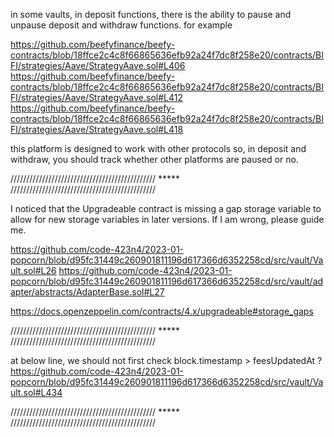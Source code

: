 in some vaults, in deposit functions, there is the ability to pause and unpause deposit and withdraw functions.
for example 

https://github.com/beefyfinance/beefy-contracts/blob/18ffce2c4c8f66865636efb92a24f7dc8f258e20/contracts/BIFI/strategies/Aave/StrategyAave.sol#L406
https://github.com/beefyfinance/beefy-contracts/blob/18ffce2c4c8f66865636efb92a24f7dc8f258e20/contracts/BIFI/strategies/Aave/StrategyAave.sol#L412
https://github.com/beefyfinance/beefy-contracts/blob/18ffce2c4c8f66865636efb92a24f7dc8f258e20/contracts/BIFI/strategies/Aave/StrategyAave.sol#L418

this platform is designed to work with other protocols so, in deposit and withdraw, you should track whether other platforms are paused or no.

////////////////////////////////////////////// ***** //////////////////////////////////////////////

I noticed that the Upgradeable contract is missing a gap storage variable to allow for new storage variables in later versions.  If I am wrong, please guide me.

https://github.com/code-423n4/2023-01-popcorn/blob/d95fc31449c260901811196d617366d6352258cd/src/vault/Vault.sol#L26
https://github.com/code-423n4/2023-01-popcorn/blob/d95fc31449c260901811196d617366d6352258cd/src/vault/adapter/abstracts/AdapterBase.sol#L27

https://docs.openzeppelin.com/contracts/4.x/upgradeable#storage_gaps

////////////////////////////////////////////// ***** //////////////////////////////////////////////

at below line, we should not first check block.timestamp > feesUpdatedAt ?
https://github.com/code-423n4/2023-01-popcorn/blob/d95fc31449c260901811196d617366d6352258cd/src/vault/Vault.sol#L434

////////////////////////////////////////////// ***** //////////////////////////////////////////////